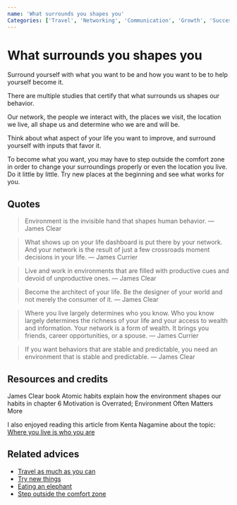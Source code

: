 ```yaml
---
name: 'What surrounds you shapes you'
Categories: ['Travel', 'Networking', 'Communication', 'Growth', 'Success']
---
```

# What surrounds you shapes you

Surround yourself with what you want to be and how you want to be to help yourself become it.

There are multiple studies that certify that what surrounds us shapes our behavior.

Our network, the people we interact with, the places we visit, the location we live, all shape us and determine who we are and will be.

Think about what aspect of your life you want to improve, and surround yourself with inputs that favor it.

To become what you want, you may have to step outside the comfort zone in order to change your surroundings properly or even the location you live. Do it little by little. Try new places at the beginning and see what works for you.

## Quotes

> Environment is the invisible hand that shapes human behavior. ― James Clear

> What shows up on your life dashboard is put there by your network. And your network is the result of just a few crossroads moment decisions in your life. ― James Currier

> Live and work in environments that are filled with productive cues and devoid of unproductive ones. ― James Clear

> Become the architect of your life. Be the designer of your world and not merely the consumer of it. ― James Clear

> Where you live largely determines who you know. Who you know largely determines the richness of your life and your access to wealth and information. Your network is a form of wealth. It brings you friends, career opportunities, or a spouse. ― James Currier

> If you want behaviors that are stable and predictable, you need an environment that is stable and predictable. ― James Clear

## Resources and credits

James Clear book Atomic habits explain how the environment shapes our habits in chapter 6 Motivation is Overrated; Environment Often Matters More

I also enjoyed reading this article from Kenta Nagamine about the topic: [Where you live is who you are](https://mythirdbrain.substack.com/p/where-you-live-is-who-you-are)

## Related advices

- [Travel as much as you can](../Travel%20as%20much%20as%20you%20can/index.md)
- [Try new things](../Try%20new%20things/index.md)
- [Eating an elephant](../Eating%20an%20elephant/index.md)
- [Step outside the comfort zone](../Step%20outside%20the%20comfort%20zone/index.md)